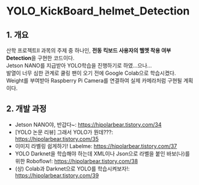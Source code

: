 # YOLO_KickBoard_helmet_Detection

## 1. 개요
산학 프로젝트Ⅱ 과목의 주제 중 하나인, **전동 킥보드 사용자의 헬멧 착용 여부 Detection**을 구현한 코드이다.   
Jetson NANO를 지급받아 YOLO학습을 진행하기로 하였...으나...   
발열이 너무 심한 관계로 쿨링 팬이 오기 전에 Google Colab으로 학습시켰다.   
Weight를 부여받아 Raspberry Pi Camera를 연결하여 실제 카메라처럼 구현될 계획이다.   


## 2. 개발 과정

* Jetson NANO야, 반갑다~: <https://hipolarbear.tistory.com/34>   
* [YOLO 논문 리뷰] 그래서 YOLO가 뭔데???: <https://hipolarbear.tistory.com/35>
* 이미지 라벨링 쉽게하기! Labelme: <https://hipolarbear.tistory.com/37>
* YOLO Darknet을 학습해야 하는데 XML이나 Json으로 라벨을 붙인 바보(나)를 위한 Roboflow!: <https://hipolarbear.tistory.com/38>
* (상) Colab과 Darknet으로 YOLO를 학습시켜보자!: <https://hipolarbear.tistory.com/39>
